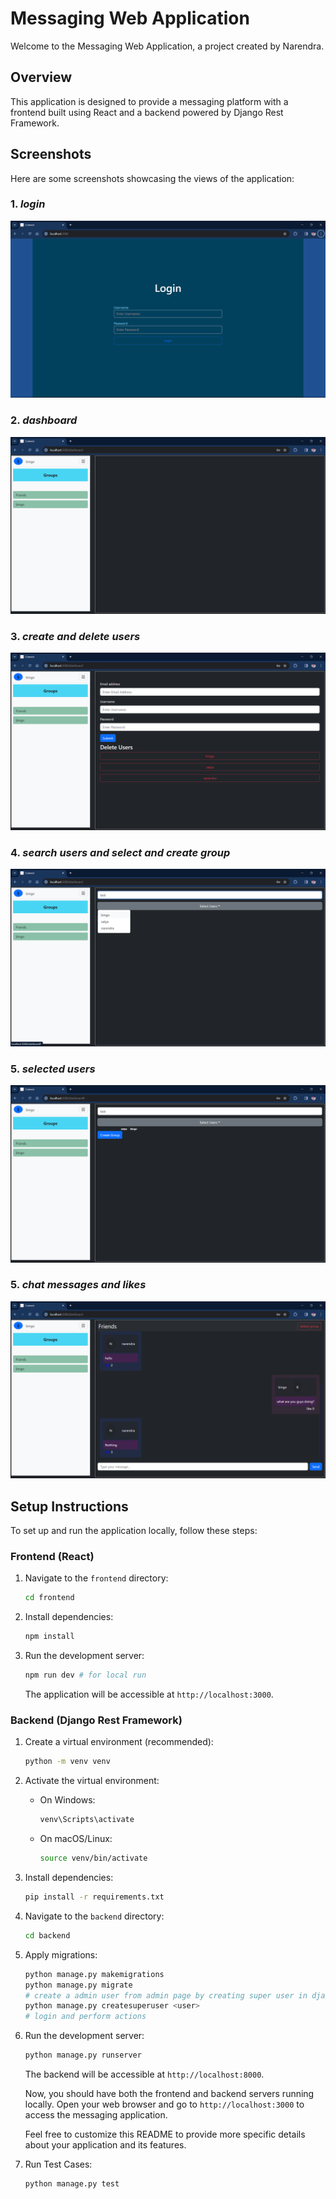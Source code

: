 # Messaging Web Application

Welcome to the Messaging Web Application, a project created by Narendra.

## Overview

This application is designed to provide a messaging platform with a frontend built using React and a backend powered by Django Rest Framework.

## Screenshots

Here are some screenshots showcasing the views of the application:

### 1. *login*
   ![login](samples/login.png)

### 2. *dashboard*
   ![dashboard](samples/dashboard.png)

### 3. *create and delete users*
   ![dashboard](samples/create_and_delete_users.png)

### 4. *search users and select and create group*
   ![search users and select and create group](samples/search_users_and_select_and_create_group.png)


### 5. *selected users*
   ![dashboard](samples/selected_users.png)

### 5. *chat messages and likes*
   ![chat messages and likes](samples/chat_mesages_and_likes.png)


## Setup Instructions

To set up and run the application locally, follow these steps:

### Frontend (React)

1. Navigate to the `frontend` directory:

    ```bash
    cd frontend
    ```

2. Install dependencies:

    ```bash
    npm install
    ```

3. Run the development server:

    ```bash
    npm run dev # for local run
    ```

   The application will be accessible at `http://localhost:3000`.

### Backend (Django Rest Framework)

1. Create a virtual environment (recommended):

    ```bash
    python -m venv venv
2. Activate the virtual environment:

    - On Windows:

        ```bash
        venv\Scripts\activate
        ```

    - On macOS/Linux:

        ```bash
        source venv/bin/activate
        ```

3. Install dependencies:

    ```bash
    pip install -r requirements.txt
    ```


4. Navigate to the `backend` directory:

    ```bash
    cd backend
    ```

5. Apply migrations:

    ```bash
    python manage.py makemigrations
    python manage.py migrate
    # create a admin user from admin page by creating super user in django admin pannel and perform actions
    python manage.py createsuperuser <user>
    # login and perform actions
    ```

6. Run the development server:

    ```bash
    python manage.py runserver
    ```

   The backend will be accessible at `http://localhost:8000`.

    Now, you should have both the frontend and backend servers running locally. Open your web browser and go to `http://localhost:3000` to access the messaging application.

    Feel free to customize this README to provide more specific details about your application and its features.

7. Run Test Cases:

    ```bash
    python manage.py test
    ```
